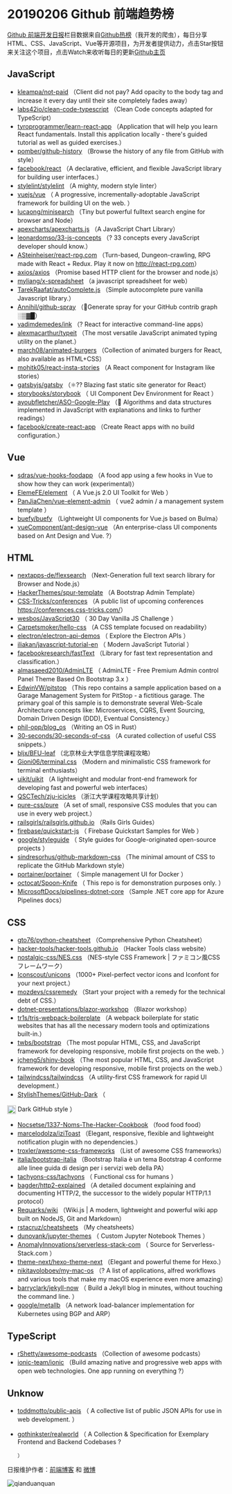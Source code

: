 # 20190206 Github 前端趋势榜

[Github 前端开发日报](https://qdkfweb.cn/c/news)栏目数据来自[Github热榜](https://github.qdkfweb.cn/)（我开发的爬虫），每日分享HTML、CSS、JavaScript、Vue等开源项目，为开发者提供动力，点击Star按钮来关注这个项目，点击Watch来收听每日的更新[Github主页](https://github.com/kujian/githubTrending)
## JavaScript

* [kleampa/not-paid](https://github.com/kleampa/not-paid) （Client did not pay? Add opacity to the body tag and increase it every day until their site completely fades away）
* [labs42io/clean-code-typescript](https://github.com/labs42io/clean-code-typescript) （Clean Code concepts adapted for TypeScript）
* [tyroprogrammer/learn-react-app](https://github.com/tyroprogrammer/learn-react-app) （Application that will help you learn React fundamentals. Install this application locally - there's guided tutorial as well as guided exercises.）
* [pomber/github-history](https://github.com/pomber/github-history) （Browse the history of any file from GitHub with style）
* [facebook/react](https://github.com/facebook/react) （A declarative, efficient, and flexible JavaScript library for building user interfaces.）
* [stylelint/stylelint](https://github.com/stylelint/stylelint) （A mighty, modern style linter）
* [vuejs/vue](https://github.com/vuejs/vue) （
        A progressive, incrementally-adoptable JavaScript framework for building UI on the web.
      ）
* [lucaong/minisearch](https://github.com/lucaong/minisearch) （Tiny but powerful fulltext search engine for browser and Node）
* [apexcharts/apexcharts.js](https://github.com/apexcharts/apexcharts.js) （A JavaScript Chart Library）
* [leonardomso/33-js-concepts](https://github.com/leonardomso/33-js-concepts) （? 33 concepts every JavaScript developer should know.）
* [ASteinheiser/react-rpg.com](https://github.com/ASteinheiser/react-rpg.com) （Turn-based, Dungeon-crawling, RPG made with React + Redux. Play it now on <a href="http://react-rpg.com" rel="nofollow">http://react-rpg.com</a>）
* [axios/axios](https://github.com/axios/axios) （Promise based HTTP client for the browser and node.js）
* [myliang/x-spreadsheet](https://github.com/myliang/x-spreadsheet) （a javascript spreadsheet for web）
* [TarekRaafat/autoComplete.js](https://github.com/TarekRaafat/autoComplete.js) （Simple autocomplete pure vanilla Javascript library.）
* [Annihil/github-spray](https://github.com/Annihil/github-spray) （&#x1f47e;Generate spray for your GitHub contrib graph ░▒▓█）
* [vadimdemedes/ink](https://github.com/vadimdemedes/ink) （? React for interactive command-line apps）
* [alexmacarthur/typeit](https://github.com/alexmacarthur/typeit) （The most versatile JavaScript animated typing utility on the planet.）
* [march08/animated-burgers](https://github.com/march08/animated-burgers) （Collection of animated burgers for React, also available as HTML+CSS）
* [mohitk05/react-insta-stories](https://github.com/mohitk05/react-insta-stories) （A React component for Instagram like stories）
* [gatsbyjs/gatsby](https://github.com/gatsbyjs/gatsby) （⚛️?? Blazing fast static site generator for React）
* [storybooks/storybook](https://github.com/storybooks/storybook) （
        UI Component Dev Environment for React
      ）
* [ayoubfletcher/ASO-Google-Play](https://github.com/ayoubfletcher/ASO-Google-Play) （&#x1f4dd; Algorithms and data structures implemented in JavaScript with explanations and links to further readings）
* [facebook/create-react-app](https://github.com/facebook/create-react-app) （Create React apps with no build configuration.）

## Vue

* [sdras/vue-hooks-foodapp](https://github.com/sdras/vue-hooks-foodapp) （A food app using a few hooks in Vue to show how they can work (experimental)）
* [ElemeFE/element](https://github.com/ElemeFE/element) （
        A Vue.js 2.0 UI Toolkit for Web
      ）
* [PanJiaChen/vue-element-admin](https://github.com/PanJiaChen/vue-element-admin) （
        vue2 admin / a management system template
      ）
* [buefy/buefy](https://github.com/buefy/buefy) （Lightweight UI components for Vue.js based on Bulma）
* [vueComponent/ant-design-vue](https://github.com/vueComponent/ant-design-vue) （An enterprise-class UI components based on Ant Design and Vue. ?）

## HTML

* [nextapps-de/flexsearch](https://github.com/nextapps-de/flexsearch) （Next-Generation full text search library for Browser and Node.js）
* [HackerThemes/spur-template](https://github.com/HackerThemes/spur-template) （A Bootstrap Admin Template）
* [CSS-Tricks/conferences](https://github.com/CSS-Tricks/conferences) （A public list of upcoming conferences <a href="https://conferences.css-tricks.com/" rel="nofollow">https://conferences.css-tricks.com/</a>）
* [wesbos/JavaScript30](https://github.com/wesbos/JavaScript30) （
        30 Day Vanilla JS Challenge
      ）
* [Carpetsmoker/hello-css](https://github.com/Carpetsmoker/hello-css) （A CSS template focused on readability）
* [electron/electron-api-demos](https://github.com/electron/electron-api-demos) （
        Explore the Electron APIs
      ）
* [iliakan/javascript-tutorial-en](https://github.com/iliakan/javascript-tutorial-en) （
        Modern JavaScript Tutorial 
      ）
* [facebookresearch/fastText](https://github.com/facebookresearch/fastText) （Library for fast text representation and classification.）
* [almasaeed2010/AdminLTE](https://github.com/almasaeed2010/AdminLTE) （
        AdminLTE - Free Premium Admin control Panel Theme Based On Bootstrap 3.x
      ）
* [EdwinVW/pitstop](https://github.com/EdwinVW/pitstop) （This repo contains a sample application based on a Garage Management System for PitStop - a fictitious garage. The primary goal of this sample is to demonstrate several Web-Scale Architecture concepts like: Microservices, CQRS, Event Sourcing, Domain Driven Design (DDD), Eventual Consistency.）
* [phil-opp/blog_os](https://github.com/phil-opp/blog_os) （Writing an OS in Rust）
* [30-seconds/30-seconds-of-css](https://github.com/30-seconds/30-seconds-of-css) （A curated collection of useful CSS snippets.）
* [bljx/BFU-leaf](https://github.com/bljx/BFU-leaf) （北京林业大学信息学院课程攻略）
* [Gioni06/terminal.css](https://github.com/Gioni06/terminal.css) （Modern and minimalistic CSS framework for terminal enthusiasts）
* [uikit/uikit](https://github.com/uikit/uikit) （A lightweight and modular front-end framework for developing fast and powerful web interfaces）
* [QSCTech/zju-icicles](https://github.com/QSCTech/zju-icicles) （浙江大学课程攻略共享计划）
* [pure-css/pure](https://github.com/pure-css/pure) （A set of small, responsive CSS modules that you can use in every web project.）
* [railsgirls/railsgirls.github.io](https://github.com/railsgirls/railsgirls.github.io) （Rails Girls Guides）
* [firebase/quickstart-js](https://github.com/firebase/quickstart-js) （
        Firebase Quickstart Samples for Web
      ）
* [google/styleguide](https://github.com/google/styleguide) （
        Style guides for Google-originated open-source projects
      ）
* [sindresorhus/github-markdown-css](https://github.com/sindresorhus/github-markdown-css) （The minimal amount of CSS to replicate the GitHub Markdown style）
* [portainer/portainer](https://github.com/portainer/portainer) （
        Simple management UI for Docker
      ）
* [octocat/Spoon-Knife](https://github.com/octocat/Spoon-Knife) （
        This repo is for demonstration purposes only.
      ）
* [MicrosoftDocs/pipelines-dotnet-core](https://github.com/MicrosoftDocs/pipelines-dotnet-core) （Sample .NET core app for Azure Pipelines docs）

## CSS

* [gto76/python-cheatsheet](https://github.com/gto76/python-cheatsheet) （Comprehensive Python Cheatsheet）
* [hacker-tools/hacker-tools.github.io](https://github.com/hacker-tools/hacker-tools.github.io) （Hacker Tools class website）
* [nostalgic-css/NES.css](https://github.com/nostalgic-css/NES.css) （NES-style CSS Framework | ファミコン風CSSフレームワーク）
* [Iconscout/unicons](https://github.com/Iconscout/unicons) （1000+ Pixel-perfect vector icons and Iconfont for your next project.）
* [mozdevs/cssremedy](https://github.com/mozdevs/cssremedy) （Start your project with a remedy for the technical debt of CSS.）
* [dotnet-presentations/blazor-workshop](https://github.com/dotnet-presentations/blazor-workshop) （Blazor workshop）
* [tr1s/tris-webpack-boilerplate](https://github.com/tr1s/tris-webpack-boilerplate) （A webpack boilerplate for static websites that has all the necessary modern tools and optimizations built-in.）
* [twbs/bootstrap](https://github.com/twbs/bootstrap) （The most popular HTML, CSS, and JavaScript framework for developing responsive, mobile first projects on the web.
      ）
* [jcheng5/shiny-book](https://github.com/jcheng5/shiny-book) （The most popular HTML, CSS, and JavaScript framework for developing responsive, mobile first projects on the web.）
* [tailwindcss/tailwindcss](https://github.com/tailwindcss/tailwindcss) （A utility-first CSS framework for rapid UI development.）
* [StylishThemes/GitHub-Dark](https://github.com/StylishThemes/GitHub-Dark) （
        
<img class="emoji" title=":octocat:" alt=":octocat:" src="https://assets-cdn.github.com/images/icons/emoji/octocat.png" height="20" width="20" align="absmiddle"> Dark GitHub style
      ）
* [Nocsetse/1337-Noms-The-Hacker-Cookbook](https://github.com/Nocsetse/1337-Noms-The-Hacker-Cookbook) （food food food）
* [marcelodolza/iziToast](https://github.com/marcelodolza/iziToast) （Elegant, responsive, flexible and lightweight notification plugin with no dependencies.）
* [troxler/awesome-css-frameworks](https://github.com/troxler/awesome-css-frameworks) （List of awesome CSS frameworks）
* [italia/bootstrap-italia](https://github.com/italia/bootstrap-italia) （Bootstrap Italia è un tema Bootstrap 4 conforme alle linee guida di design per i servizi web della PA）
* [tachyons-css/tachyons](https://github.com/tachyons-css/tachyons) （
        Functional css for humans
      ）
* [bagder/http2-explained](https://github.com/bagder/http2-explained) （A detailed document explaining and documenting HTTP/2, the successor to the widely popular HTTP/1.1 protocol）
* [Requarks/wiki](https://github.com/Requarks/wiki) （Wiki.js | A modern, lightweight and powerful wiki app built on NodeJS, Git and Markdown）
* [rstacruz/cheatsheets](https://github.com/rstacruz/cheatsheets) （My cheatsheets）
* [dunovank/jupyter-themes](https://github.com/dunovank/jupyter-themes) （
        Custom Jupyter Notebook Themes
      ）
* [AnomalyInnovations/serverless-stack-com](https://github.com/AnomalyInnovations/serverless-stack-com) （
        Source for Serverless-Stack.com
      ）
* [theme-next/hexo-theme-next](https://github.com/theme-next/hexo-theme-next) （Elegant and powerful theme for Hexo.）
* [nikitavoloboev/my-mac-os](https://github.com/nikitavoloboev/my-mac-os) （? A list of applications, alfred workflows and various tools that make my macOS experience even more amazing）
* [barryclark/jekyll-now](https://github.com/barryclark/jekyll-now) （
        Build a Jekyll blog in minutes, without touching the command line.
      ）
* [google/metallb](https://github.com/google/metallb) （A network load-balancer implementation for Kubernetes using BGP and ARP）

## TypeScript

* [rShetty/awesome-podcasts](https://github.com/rShetty/awesome-podcasts) （Collection of awesome podcasts）
* [ionic-team/ionic](https://github.com/ionic-team/ionic) （Build amazing native and progressive web apps with open web technologies. One app running on everything ?）

## Unknow

* [toddmotto/public-apis](https://github.com/toddmotto/public-apis) （
        A collective list of public JSON APIs for use in web development.
      ）
* [gothinkster/realworld](https://github.com/gothinkster/realworld) （
        A Collection &amp; Specification for Exemplary Frontend and Backend Codebases ?

      ）


日报维护作者：[前端博客](https://qdkfweb.cn/) 和 [微博](https://qdkfweb.cn/go/weibo)

![qianduanquan](https://user-images.githubusercontent.com/3055447/38468989-651132ac-3b80-11e8-8e6b-15122322a9d7.png)